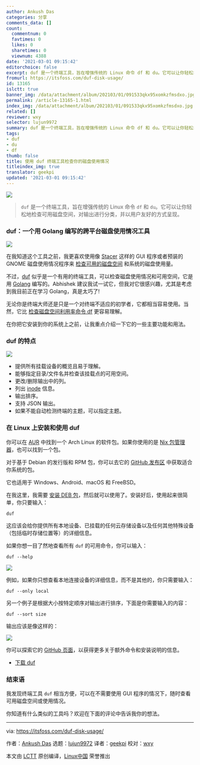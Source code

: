 ```yaml
---
author: Ankush Das
categories: 分享
comments_data: []
count:
  commentnum: 0
  favtimes: 0
  likes: 0
  sharetimes: 0
  viewnum: 4388
date: '2021-03-01 09:15:42'
editorchoice: false
excerpt: duf 是一个终端工具，旨在增强传统的 Linux 命令 df 和 du。它可以让你轻松地检查可用磁盘空间，对输出进行分类，并以用户友好的方式呈现。
fromurl: https://itsfoss.com/duf-disk-usage/
id: 13165
islctt: true
banner_img: /data/attachment/album/202103/01/091533qkx95xomkzfmsdxo.jpg
permalink: /article-13165-1.html
index_img: /data/attachment/album/202103/01/091533qkx95xomkzfmsdxo.jpg.thumb.jpg
related: []
reviewer: wxy
selector: lujun9972
summary: duf 是一个终端工具，旨在增强传统的 Linux 命令 df 和 du。它可以让你轻松地检查可用磁盘空间，对输出进行分类，并以用户友好的方式呈现。
tags:
- duf
- du
- df
thumb: false
title: 使用 duf 终端工具检查你的磁盘使用情况
titleindex_img: true
translator: geekpi
updated: '2021-03-01 09:15:42'
---
```


![](/data/attachment/album/202103/01/091533qkx95xomkzfmsdxo.jpg)



> 
> `duf` 是一个终端工具，旨在增强传统的 Linux 命令 `df` 和 `du`。它可以让你轻松地检查可用磁盘空间，对输出进行分类，并以用户友好的方式呈现。
> 
> 
> 


### duf：一个用 Golang 编写的跨平台磁盘使用情况工具


![](/data/attachment/album/202103/01/091542sgmflzc4fh4gzcrf.jpg)


在我知道这个工具之前，我更喜欢使用像 [Stacer](https://itsfoss.com/optimize-ubuntu-stacer/) 这样的 GUI 程序或者预装的 GNOME 磁盘使用情况程序来 [检查可用的磁盘空间](https://itsfoss.com/check-free-disk-space-linux/) 和系统的磁盘使用量。


不过，[duf](https://github.com/muesli/duf) 似乎是一个有用的终端工具，可以检查磁盘使用情况和可用空间，它是用 [Golang](https://golang.org/) 编写的。Abhishek 建议我试一试它，但我对它很感兴趣，尤其是考虑到我目前正在学习 Golang，真是太巧了!


无论你是终端大师还是只是一个对终端不适应的初学者，它都相当容易使用。当然，它比 [检查磁盘空间利用率命令 df](https://linuxhandbook.com/df-command/) 更容易理解。


在你把它安装到你的系统上之前，让我重点介绍一下它的一些主要功能和用法。


### duf 的特点


![](/data/attachment/album/202103/01/091543hd8ahk461m7ehk1m.jpg)


* 提供所有挂载设备的概览且易于理解。
* 能够指定目录/文件名并检查该挂载点的可用空间。
* 更改/删除输出中的列。
* 列出 [inode](https://linuxhandbook.com/inode-linux/) 信息。
* 输出排序。
* 支持 JSON 输出。
* 如果不能自动检测终端的主题，可以指定主题。


### 在 Linux 上安装和使用 duf


你可以在 [AUR](https://itsfoss.com/aur-arch-linux/) 中找到一个 Arch Linux 的软件包。如果你使用的是 [Nix 包管理器](https://github.com/NixOS/nixpkgs)，也可以找到一个包。


对于基于 Debian 的发行版和 RPM 包，你可以去它的 [GitHub 发布区](https://github.com/muesli/duf/releases) 中获取适合你系统的包。


它也适用于 Windows、Android、macOS 和 FreeBSD。


在我这里，我需要 [安装 DEB 包](https://itsfoss.com/install-deb-files-ubuntu/)，然后就可以使用了。安装好后，使用起来很简单，你只要输入：



```
duf

```

这应该会给你提供所有本地设备、已挂载的任何云存储设备以及任何其他特殊设备（包括临时存储位置等）的详细信息。


如果你想一目了然地查看所有 `duf` 的可用命令，你可以输入：



```
duf --help

```

![](/data/attachment/album/202103/01/091543tou8h66uzhqj6s6u.jpg)


例如，如果你只想查看本地连接设备的详细信息，而不是其他的，你只需要输入：



```
duf --only local

```

另一个例子是根据大小按特定顺序对输出进行排序，下面是你需要输入的内容：



```
duf --sort size

```

输出应该是像这样的：


![](/data/attachment/album/202103/01/091544d46wffdg1g40fv06.jpg)


你可以探索它的 [GitHub 页面](https://github.com/muesli/duf)，以获得更多关于额外命令和安装说明的信息。


* [下载 duf](https://github.com/muesli/duf)


### 结束语


我发现终端工具 `duf` 相当方便，可以在不需要使用 GUI 程序的情况下，随时查看可用磁盘空间或使用情况。


你知道有什么类似的工具吗？欢迎在下面的评论中告诉我你的想法。




---


via: <https://itsfoss.com/duf-disk-usage/>


作者：[Ankush Das](https://itsfoss.com/author/ankush/) 选题：[lujun9972](https://github.com/lujun9972) 译者：[geekpi](https://github.com/geekpi) 校对：[wxy](https://github.com/wxy)


本文由 [LCTT](https://github.com/LCTT/TranslateProject) 原创编译，[Linux中国](https://linux.cn/) 荣誉推出